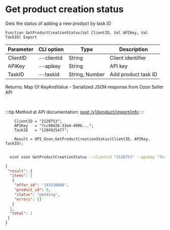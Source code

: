 ﻿---
sidebar_position: 9
---

# Get product creation status
 Gets the status of adding a new product by task ID



`Function GetProductCreationStatus(Val ClientID, Val APIKey, Val TaskID) Export`

  | Parameter | CLI option | Type | Description |
  |-|-|-|-|
  | ClientID | --clientid | String | Client identifier |
  | APIKey | --apikey | String | API key |
  | TaskID | --taskid | String, Number | Add product task ID |

  
  Returns:  Map Of KeyAndValue - Serialized JSON response from Ozon Seller API

<br/>

:::tip
Method at API documentation: [post /v1/product/import/info](https://docs.ozon.ru/api/seller/#operation/ProductAPI_GetImportProductsInfo)
:::
<br/>


```bsl title="Code example"
    ClientID = "2128753";
    APIKey   = "7cc90d26-33e4-499b...";
    TaskID   = "1284925477";

    Result = OPI_Ozon.GetProductCreationStatus(ClientID, APIKey, TaskID);
```



```sh title="CLI command example"
    
  oint ozon GetProductCreationStatus --clientid "2128753" --apikey "7cc90d26-33e4-499b..." --taskid %taskid%

```

```json title="Result"
{
 "result": {
  "items": [
   {
    "offer_id": "143210608",
    "product_id": 0,
    "status": "pending",
    "errors": []
   }
  ],
  "total": 1
 }
}
```
